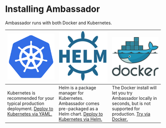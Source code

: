 # Installing Ambassador

Ambassador runs with both Docker and Kubernetes. 

| [![Kubernetes](/images/kubernetes.png)](getting-started) | [![Helm](/images/helm.png)](helm) | [![Docker](/images/docker.png)](docker) |
| --- | --- | --- |
| Kubernetes is recommended for your typical production deployment. [Deploy to Kubernetes via YAML.](getting-started) | Helm is a package manager for Kubernetes. Ambassador comes pre-packaged as a Helm chart. [Deploy to Kubernetes via Helm.](helm) | The Docker install will let you try Ambassador locally in seconds, but is not supported for production. [Try via Docker.](docker)